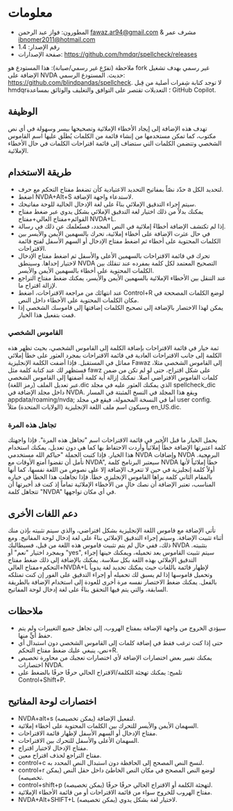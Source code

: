 # معلومات

- المطورون: فواز عبد الرحمن <fawaz.ar94@gmail.com> & مشرف عمر <ibnomer2011@hotmail.com>
- رقم الإصدار: 1.4
- صفحة الإصدارات: https://github.com/hmdqr/spellcheck/releases

ملاحظة (تفرّع غير رسمي/صيانة): هذا المستودع هو fork غير رسمي بهدف تشغيل الإضافة على NVDA حديث. المستودع الرسمي: https://github.com/blindpandas/spellcheck. لا توجد كتابة شِفرات أصلية من قِبل hmdqr؛ التعديلات تقتصر على التوافق والتغليف والوثائق بمساعدة GitHub Copilot.

## الوظيفة

تهدف هذه الإضافة إلى إيجاد الأخطاء الإملائية وتصحيحها بيسر وسهولة في أي نص مكتوب، كما تمكن مستخدمها من إنشاء قائمة من الكلمات يُطلَق عليها اسم القاموس الشخصي وتتضمن الكلمات التي ستضاف إلى قائمة اقتراحات الكلمات في حال الأخطاء الإملائية.


## طريقة الاستخدام

- حدّد نصّاً بمفاتيح التحديد الاعتيادية كأن تضغط مفتاح التحكم مع حرف a لتحديد الكل.
- اضغط NVDA+Alt+S لاستدعاء واجهة الإضافة.
- سيتم إجراء التدقيق الإملائي بناءً على لغة الإدخال الحالية للوحة مفاتيحك.
- يمكنك بدلاً من ذلك اختيار لغة التدقيق الإملائي بشكل يدوي عبر ضغط مفتاح القوائم+مفتاح العالي+مفتاح NVDA+L.
- إذا لم تكتشف الإضافة أخطاءً إملائية في النص المحدد، فستُعلمك عن ذلك في رسالة.
- في حال عثرت الإضافة على أخطاء إملائية، تحرك بالسهمين الأيمن والأيسر بين الكلمات المحتوية على أخطاء ثم اضغط مفتاح الإدخال أو السهم الأسفل لفتح قائمة الاقتراحات.
- تحرك في قائمة الاقتراحات بالسهمين الأعلى والأسفل ثم اضغط مفتاح الإدخال لاختيار إحداها. وسينطق NVDA التصحيح المعتمد لكل كلمة بمفرده عند تنقلك بين الكلمات المحتوية على أخطاء بالسهمين الأيمن والأيسر.
- عند التنقل بين الأخطاء الإملائية بالسهمين الأيمن والأيسر، يمكنك ضغط مفتاح التراجع لإزالة اقتراح ما.
- عند انتهائك من مراجعة الاقتراحات، اضغط Control+R لوضع الكلمات المصححة في مكان الكلمات المحتوية على الأخطاء داخل النص.
- يمكن لهذا الاختصار بالإضافة إلى تصحيح الكلمات إضافتها إلى قاموسك الشخصي إذا قمت بتفعيل هذا الخيار.

### القاموس الشخصي

ثمة خيار في قائمة الاقتراحات بإضافة الكلمة إلى القاموس الشخصي، بحيث تظهر هذه الكلمة إلى جانب الاقتراحات العادية في قائمة الاقتراحات بمجرد العثور على خطأ إملائي مماثل في المستقبل.
فإذا أضفت الكلمة الإنجليزية Fawaz إلى القاموس الشخصي مثلا، فستظهر لك عند كتابة كلمة مثل fawz   على شكل اقتراح، حتى لو لم تكن من ضمن كلمات القاموس الافتراضي أصلا.
تمكنك إزالة أية كلمة أضفتها إلى القاموس الشخصي عبر تعديل الملف (رمز اللغة).dic الذي يمكنك العثور عليه في مجلد spellcheck_dic داخل مجلد الإضافة في NVDA.
ويقع هذا المجلد في النسخ المثبتة في المسار appdata/roaming/nvda; أما في النسخة المحمولة، فيقع في مجلد user config.
وسيكون اسم ملف اللغة الإنجليزية (الولايات المتحدة) مثلاً en_US.dic.

### تجاهل هذه المرة

يحمل الخيار ما قبل الأخير في قائمة الاقتراحات اسم "تجاهل هذه المرة". فإذا واجهتك كلمة اعتبرتها الإضافة خطأً إملائياً وأردت الاحتفاظ بها كما هي دون تعديل، يمكنك استخدام هذا الخيار.
فإذا كتبت الجملة "حياكم الله مستخدمي NVDA وإضافات NVDA البرمجية. نأمل أن تقضوا أمتع الأوقات مع NVDA", سيعتبر البرنامج كلمة NVDA خطأً إملائياً لأنها أولاً كلمة إنجليزية في حين لا تتعرف الإضافة إلا على نصوص من اللغة نفسها، كما أنها بالمقام الثاني كلمة يراها القاموس الإنجليزي خطأً. فإذا تجاهلت هذا الخطأ في خياره المناسب، تعتبر الإضافة أن نصك خالٍ من الأخطاء الإملائية تماماً إذ كنت قد أخبرتها أن تتجاهل كلمة "NVDA" في أي مكان تواجهها.


## دعم اللغات الأخرى

تأتي الإضافة مع قاموس اللغة الإنجليزية بشكل افتراضي، والذي سيتم تثبيته بإذن منك أثناء تثبيت الإضافة.
وسيتم إجراء التدقيق الإملائي بناءً على لغة إدخال لوحة المفاتيح. ومع ذلك، ففي حال لم يتم تثبيت قاموس هذه اللغة من قبل، فسيطالبك NVDA بتثبيته. وبمجرد اختيار "نعم" أو "yes", سيتم تثبيت القاموس بعد تحميله، ويمكنك حينها إجراء التدقيق الإملائي بهذه اللغة بكل سلاسة.
يمكنك بالإضافة إلى ذلك ضغط مفتاح التحكم+مفتاح العالي+NVDA+L لإظهار قائمة باللغات حيث يمكنك تحديد لغة يدوياً وتحميل قاموسها إذا لم يسبق لك تحميله أو إجراء التدقيق على الفور إن كنت تمتلكه بالفعل. يمكنك ضغط الاختصار نفسه مرة أخرى للعودة إلى استخدام الإضافة بالطريقة السابقة، والتي يتم فيها التحقق بناءً على لغة إدخال لوحة المفاتيح.


## ملاحظات

- سيؤدي الخروج من واجهة الإضافة بمفتاح الهروب، إلى تجاهل جميع التغييرات ولم يتم حفظ أيٍّ منها.
- حتى إذا كنت ترغب فقط في إضافة كلمات إلى القاموس الشخصي دون استبدال أي نص، ينبغي عليك ضغط مفتاح التحكم+R.
- يمكنك تغيير بعض اختصارات الإضافة لأي اختصارات تعجبك من محاورة تخصيص اختصارات NVDA.
 - تلميح: يمكنك تهجئة الكلمة/الاقتراح الحالي حرفًا حرفًا بالضغط على Control+Shift+P.


## اختصارات لوحة المفاتيح

- NVDA+alt+s لتفعيل الإضافة (يمكن تخصيصه).
- السهمان الأيمن والأيسر للتحرك بين الكلمات المحتوية على أخطاء إملائية.
- مفتاح الإدخال أو السهم الأسفل لإظهار قائمة الاقتراحات.
- السهمان الأعلى والأسفل للتحرك بين الاقتراحات.
- مفتاح الإدخال لاختيار اقتراح.
- مفتاح التراجع لحذف اقتراح معين.
- control+c لنسخ النص المصحح إلى الحافظة دون استبدال النص المحدد به.
- control+r لوضع النص المصحح في مكان النص الخاطئ داخل حقل النص (يمكن تخصيصه).
 - control+shift+p لتهجئة الكلمة أو الاقتراح الحالي حرفًا حرفًا (يمكن تخصيصه).
- مفتاح الهروب للخروج سواء من قائمة الاقتراحات أو من قائمة الأخطاء الإملائية.
- NVDA+Alt+SHIFT+L لاختيار لغة بشكل يدوي (يمكن تخصيصه).
